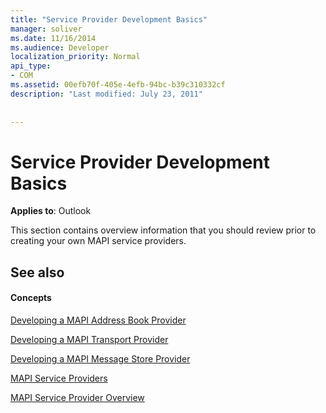 ```yaml
---
title: "Service Provider Development Basics"
manager: soliver
ms.date: 11/16/2014
ms.audience: Developer
localization_priority: Normal
api_type:
- COM
ms.assetid: 00efb70f-405e-4efb-94bc-b39c310332cf
description: "Last modified: July 23, 2011"
 
 
---
```


# Service Provider Development Basics

  
  
**Applies to**: Outlook 
  
This section contains overview information that you should review prior to creating your own MAPI service providers.
  
## See also

#### Concepts

[Developing a MAPI Address Book Provider](developing-a-mapi-address-book-provider.md)
  
[Developing a MAPI Transport Provider](developing-a-mapi-transport-provider.md)
  
[Developing a MAPI Message Store Provider](developing-a-mapi-message-store-provider.md)
  
[MAPI Service Providers](mapi-service-providers.md)
  
[MAPI Service Provider Overview](mapi-service-provider-overview.md)

